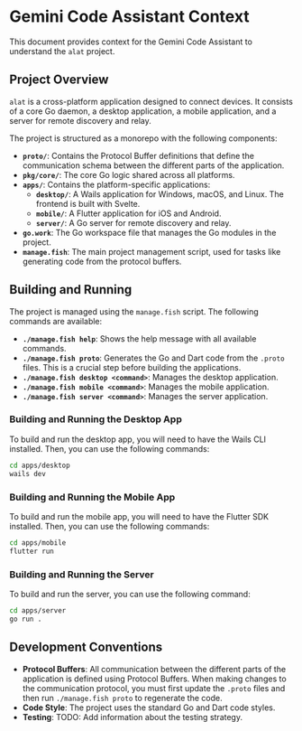 # Gemini Code Assistant Context

This document provides context for the Gemini Code Assistant to understand the `alat` project.

## Project Overview

`alat` is a cross-platform application designed to connect devices. It consists of a core Go daemon, a desktop application, a mobile application, and a server for remote discovery and relay.

The project is structured as a monorepo with the following components:

*   **`proto/`**: Contains the Protocol Buffer definitions that define the communication schema between the different parts of the application.
*   **`pkg/core/`**: The core Go logic shared across all platforms.
*   **`apps/`**: Contains the platform-specific applications:
    *   **`desktop/`**: A Wails application for Windows, macOS, and Linux. The frontend is built with Svelte.
    *   **`mobile/`**: A Flutter application for iOS and Android.
    *   **`server/`**: A Go server for remote discovery and relay.
*   **`go.work`**: The Go workspace file that manages the Go modules in the project.
*   **`manage.fish`**: The main project management script, used for tasks like generating code from the protocol buffers.

## Building and Running

The project is managed using the `manage.fish` script. The following commands are available:

*   **`./manage.fish help`**: Shows the help message with all available commands.
*   **`./manage.fish proto`**: Generates the Go and Dart code from the `.proto` files. This is a crucial step before building the applications.
*   **`./manage.fish desktop <command>`**: Manages the desktop application.
*   **`./manage.fish mobile <command>`**: Manages the mobile application.
*   **`./manage.fish server <command>`**: Manages the server application.

### Building and Running the Desktop App

To build and run the desktop app, you will need to have the Wails CLI installed. Then, you can use the following commands:

```bash
cd apps/desktop
wails dev
```

### Building and Running the Mobile App

To build and run the mobile app, you will need to have the Flutter SDK installed. Then, you can use the following commands:

```bash
cd apps/mobile
flutter run
```

### Building and Running the Server

To build and run the server, you can use the following command:

```bash
cd apps/server
go run .
```

## Development Conventions

*   **Protocol Buffers**: All communication between the different parts of the application is defined using Protocol Buffers. When making changes to the communication protocol, you must first update the `.proto` files and then run `./manage.fish proto` to regenerate the code.
*   **Code Style**: The project uses the standard Go and Dart code styles.
*   **Testing**: TODO: Add information about the testing strategy.
